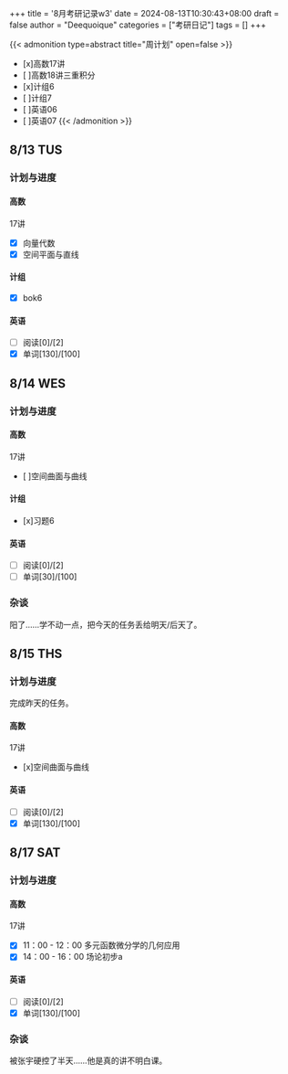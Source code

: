 +++
title = '8月考研记录w3'
date = 2024-08-13T10:30:43+08:00
draft = false
author = "Deequoique"
categories = ["考研日记"]
tags = []
+++

{{< admonition type=abstract title="周计划" open=false >}}
- [x]高数17讲
- [ ]高数18讲三重积分
- [x]计组6
- [ ]计组7
- [ ]英语06
- [ ]英语07
{{< /admonition >}}

## 8/13 TUS
### 计划与进度
#### 高数
17讲
- [x] 向量代数
- [x] 空间平面与直线
#### 计组
- [x] bok6
#### 英语
- [ ] 阅读[0]/[2]
- [x] 单词[130]/[100]

## 8/14 WES
### 计划与进度
#### 高数
17讲
- [ ]空间曲面与曲线
#### 计组
- [x]习题6
#### 英语
- [ ] 阅读[0]/[2]
- [ ] 单词[30]/[100]
### 杂谈
阳了……学不动一点，把今天的任务丢给明天/后天了。

## 8/15 THS
### 计划与进度
完成昨天的任务。
#### 高数
17讲
- [x]空间曲面与曲线
#### 英语
- [ ] 阅读[0]/[2]
- [x] 单词[130]/[100]

## 8/17 SAT
### 计划与进度
#### 高数
17讲
- [x] 11：00 - 12：00 多元函数微分学的几何应用
- [x] 14：00 - 16：00 场论初步a
#### 英语
- [ ] 阅读[0]/[2]
- [x] 单词[130]/[100]
### 杂谈
被张宇硬控了半天……他是真的讲不明白课。